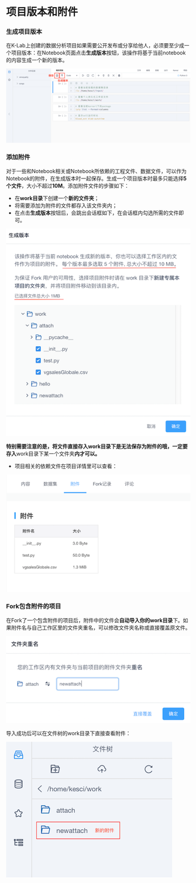 # 项目版本和附件

### 生成项目版本
在K-Lab上创建的数据分析项目如果需要公开发布或分享给他人，必须要至少成一个项目版本：在Notebook页面点击**生成版本**按钮，该操作将基于当前notebook的内容生成一个新的版本。

![image description](/image/运行时-生成版本.png)

### 添加附件
对于一些和Notebook相关或Notebook所依赖的工程文件、数据文件，可以作为Notebook的附件，在生成版本时一起保存。生成一个项目版本时最多只能选择**5个文件**，大小不超过**10M**。添加附件文件的步骤如下：

* 在**work目录**下创建一个**新的文件夹**；
* 将需要添加为附件的文件都存入该文件夹内；
* 在点击**生成版本**按钮后，会跳出会话框如下，在会话框内勾选所需的文件即可。

![image description](/image/new-version-with-att.png)

**特别需要注意的是，将文件直接存入work目录下是无法保存为附件的哦，一定要存入**work目录下某一个文件夹**内才可以。**

* 项目相关的依赖文件在项目详情里可以查看：

![image description](/image/attachment.png)

### Fork包含附件的项目

在Fork了一个包含附件的项目后，附件中的文件会**自动导入你的work目录**下。如果附件名与自己工作区里的文件夹重名，可以修改文件夹名称或直接覆盖原文件。

![image description](/image/renamefile.png)


导入成功后可以在文件树的work目录下直接查看附件：

![image description](/image/view-new-file.png)

